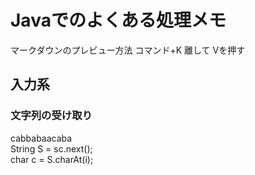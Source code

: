# Javaでのよくある処理メモ
マークダウンのプレビュー方法
コマンド+K 離して Vを押す
## 入力系
### 文字列の受け取り  
cabbabaacaba  
String S = sc.next();  
char c = S.charAt(i);  